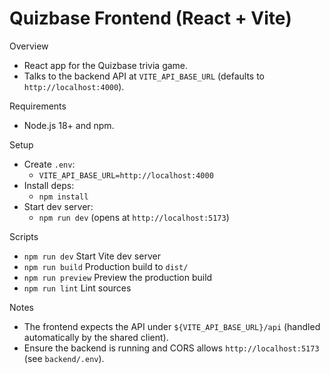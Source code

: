 # Quizbase Frontend (React + Vite)

Overview
- React app for the Quizbase trivia game.
- Talks to the backend API at `VITE_API_BASE_URL` (defaults to `http://localhost:4000`).

Requirements
- Node.js 18+ and npm.

Setup
- Create `.env`:
  - `VITE_API_BASE_URL=http://localhost:4000`
- Install deps:
  - `npm install`
- Start dev server:
  - `npm run dev` (opens at `http://localhost:5173`)

Scripts
- `npm run dev`    Start Vite dev server
- `npm run build`  Production build to `dist/`
- `npm run preview` Preview the production build
- `npm run lint`   Lint sources

Notes
- The frontend expects the API under `${VITE_API_BASE_URL}/api` (handled automatically by the shared client).
- Ensure the backend is running and CORS allows `http://localhost:5173` (see `backend/.env`).
